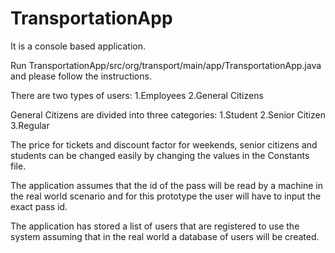 # TransportationApp

It is a console based application. 

Run TransportationApp/src/org/transport/main/app/TransportationApp.java and please follow the instructions.

There are two types of users:
1.Employees 
2.General Citizens

General Citizens are divided into three categories:
1.Student
2.Senior Citizen 
3.Regular

The price for tickets and discount factor for weekends, senior citizens and students
can be changed easily by changing the values in the Constants file.

The application assumes that the id of the pass will be read by a machine in the real 
world scenario and for this prototype the user will have to input the exact pass id.

The application has stored a list of users that are registered to use the system assuming
that in the real world a database of users will be created.

